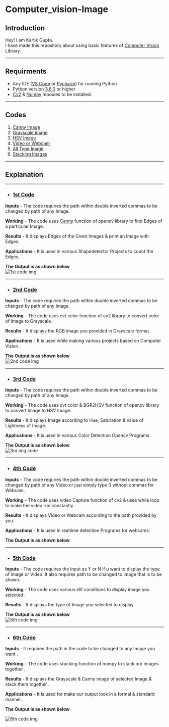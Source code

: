 # Computer_vision-Image

## Introduction
Hey! I am Kartik Gupta.<br />
I have made this repository about using basic features of [Computer Vision](https://en.wikipedia.org/wiki/Computer_vision) Library.

***

## Requirments
* Any IDE ([VS Code](https://code.visualstudio.com/download) or [Pycharm](https://www.jetbrains.com/pycharm/download)) for running Python
* Python version [3.6.0](https://www.python.org/downloads/) or higher
* [Cv2](https://pypi.org/project/opencv-python/) & [Numpy](https://numpy.org/install/) modules to be installed.

***

## **Codes**
1. [Canny Image](1.py)
2. [Grayscale Image](2.py)
3. [HSV Image](3.py)
4. [Video or Webcam](4.py)
5. [All Type Image](5.py)
6. [Stacking Images](6.py)

***

## **Explanation**
***
* ### __[1st Code](1.py)__ ###

**Inputs** - The code requires the path within double inverted commas to be changed by path of any Image.

**Working** - The code uses [Canny](https://docs.opencv.org/master/da/d22/tutorial_py_canny.html) function of opencv library to find Edges of a particular Image.

**Results** - It displays Edges of the Given Images & print an Image with Edges.

**Applications** - It is used in various Shapedetector Projects to count the Edges.

**The Output is as shown below** <br />
![1st code img](https://user-images.githubusercontent.com/81790487/115868157-a3146700-a459-11eb-9e4f-dc1ee64f28d2.PNG)

***
* ### __[2nd Code](2.py)__ ###

**Inputs** - The code requires the path within double inverted commas to be changed by path of any Image.

**Working** - The code uses cvt color function of cv2 library to convert color of Image to Grayscale.

**Results** - It displays the RGB image you provided in Grayscale format.

**Applications** - It is used while making various projects based on Computer Vision .

**The Output is as shown below** <br />
![2nd code img](https://user-images.githubusercontent.com/81790487/115870522-fb993380-a45c-11eb-905c-fc853d5643da.PNG)


***

* ### __[3rd Code](3.py)__ ###
**Inputs** - The code requires the path within double inverted commas to be changed by path of any Image.

**Working** - The code uses cvt color & BGR2HSV function of opencv library to convert Image to HSV Image.

**Results** - It displays Image according to Hue, Saturation & value of Lightness of Image.

**Applications** - It is used in various Color Detection Opencv Programs.

**The Output is as shown below** <br />
![3rd img code](https://user-images.githubusercontent.com/81790487/115872143-15d41100-a45f-11eb-8cfb-818c0d4c57d8.PNG)

***

* ### __[4th Code](4.py)__ ###

**Inputs** - The code requires the path within double inverted commas to be changed by path of any Video or just simply type 0 without commas for Webcam.

**Working** - The code uses video Capture function of cv2 & uses while loop to make the video run constantly .

**Results** - It displays Video or Webcam according to the path provided by you.

**Applications** - It is used in realtime detection Programs for webcams.

**The Output is as shown below** <br />


***
* ### __[5th Code](5.py)__ ###

**Inputs** - The code requires the input as Y or N if u want to display the type of image or Video .It also requires path to be changed to image that is to be shown.

**Working** - The code uses various elif conditions to display image you selected .

**Results** - It displays the type of Image you selected to display.

**The Output is as shown below** <br />
![5th code img](https://user-images.githubusercontent.com/81790487/115878897-b7129580-a466-11eb-8f16-f66ba8b5b1ee.PNG)

***

* ### __[6th Code](6.py)__ ###

**Inputs** - It requires the path in the code to be changed to any Image you want .

**Working** - The code uses stacking function of numpy to stack our images together  .

**Results** - It displays the Grayscale & Canny image of selected Image & stack them together  .

**Applications** - It is used for make our output look in a formal & standard manner.

**The Output is as shown below** <br />

![6th code img](https://user-images.githubusercontent.com/81790487/115879842-baf2e780-a467-11eb-8b17-926017f61dff.PNG)




